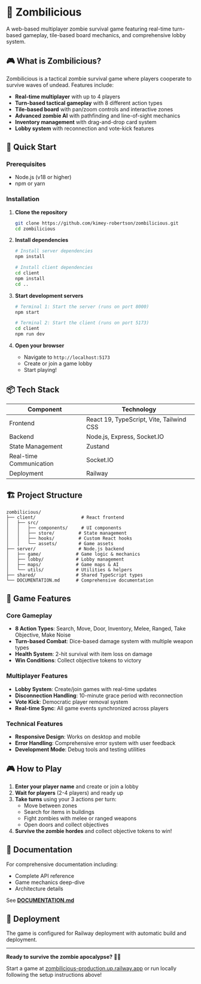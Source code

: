 # 🧟 Zombilicious

A web-based multiplayer zombie survival game featuring real-time turn-based gameplay, tile-based board mechanics, and comprehensive lobby system.

## 🎮 What is Zombilicious?

Zombilicious is a tactical zombie survival game where players cooperate to survive waves of undead. Features include:

- **Real-time multiplayer** with up to 4 players
- **Turn-based tactical gameplay** with 8 different action types
- **Tile-based board** with pan/zoom controls and interactive zones
- **Advanced zombie AI** with pathfinding and line-of-sight mechanics
- **Inventory management** with drag-and-drop card system
- **Lobby system** with reconnection and vote-kick features

## 🚀 Quick Start

### Prerequisites

- Node.js (v18 or higher)
- npm or yarn

### Installation

1. **Clone the repository**

   ```bash
   git clone https://github.com/kimey-robertson/zombilicious.git
   cd zombilicious
   ```

2. **Install dependencies**

   ```bash
   # Install server dependencies
   npm install

   # Install client dependencies
   cd client
   npm install
   cd ..
   ```

3. **Start development servers**

   ```bash
   # Terminal 1: Start the server (runs on port 8000)
   npm start

   # Terminal 2: Start the client (runs on port 5173)
   cd client
   npm run dev
   ```

4. **Open your browser**
   - Navigate to `http://localhost:5173`
   - Create or join a game lobby
   - Start playing!

## 📦 Tech Stack

| Component               | Technology                               |
| ----------------------- | ---------------------------------------- |
| Frontend                | React 19, TypeScript, Vite, Tailwind CSS |
| Backend                 | Node.js, Express, Socket.IO              |
| State Management        | Zustand                                  |
| Real-time Communication | Socket.IO                                |
| Deployment              | Railway                                  |

## 🏗️ Project Structure

```
zombilicious/
├── client/                 # React frontend
│   ├── src/
│   │   ├── components/     # UI components
│   │   ├── store/         # State management
│   │   ├── hooks/         # Custom React hooks
│   │   └── assets/        # Game assets
├── server/                # Node.js backend
│   ├── game/             # Game logic & mechanics
│   ├── lobby/            # Lobby management
│   ├── maps/             # Game maps & AI
│   └── utils/            # Utilities & helpers
├── shared/               # Shared TypeScript types
└── DOCUMENTATION.md      # Comprehensive documentation
```

## 🎯 Game Features

### Core Gameplay

- **8 Action Types**: Search, Move, Door, Inventory, Melee, Ranged, Take Objective, Make Noise
- **Turn-based Combat**: Dice-based damage system with multiple weapon types
- **Health System**: 2-hit survival with item loss on damage
- **Win Conditions**: Collect objective tokens to victory

### Multiplayer Features

- **Lobby System**: Create/join games with real-time updates
- **Disconnection Handling**: 10-minute grace period with reconnection
- **Vote Kick**: Democratic player removal system
- **Real-time Sync**: All game events synchronized across players

### Technical Features

- **Responsive Design**: Works on desktop and mobile
- **Error Handling**: Comprehensive error system with user feedback
- **Development Mode**: Debug tools and testing utilities

## 🎮 How to Play

1. **Enter your player name** and create or join a lobby
2. **Wait for players** (2-4 players) and ready up
3. **Take turns** using your 3 actions per turn:
   - Move between zones
   - Search for items in buildings
   - Fight zombies with melee or ranged weapons
   - Open doors and collect objectives
4. **Survive the zombie hordes** and collect objective tokens to win!

## 📖 Documentation

For comprehensive documentation including:

- Complete API reference
- Game mechanics deep-dive
- Architecture details

See **[DOCUMENTATION.md](./DOCUMENTATION.md)**

## 🚀 Deployment

The game is configured for Railway deployment with automatic build and deployment.

---

**Ready to survive the zombie apocalypse?** 🧟‍♂️

Start a game at [zombilicious-production.up.railway.app](https://zombilicious-production.up.railway.app/) or run locally following the setup instructions above!
